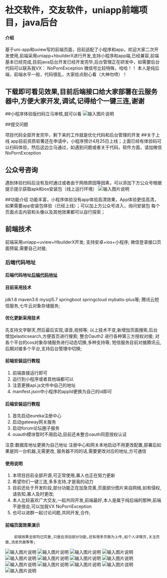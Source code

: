 # 社交软件，交友软件，uniapp前端项目，java后台

#### 介绍
基于uni-app和uview写的前端页面，目前适配了小程序和app，欢迎大家二次开发使用,前端采用uniapp+hbuilderX进行开发,支持小程序和app端,已经兼容,前端基本已经完成,目前java后台开发已经开发完毕,后台管理正在研发中，如需要后台代码可以联系我VX：  NoPornException    微信号比较特殊，哈哈！！
本人是纯后端，前端水平一般，代码很乱，大家给点耐心看（大神勿喷）！

## 下载即可看见效果,目前后端接口给大家部署在云服务器中,方便大家开发,调试,记得给个一键三连,谢谢

##小程序体验版扫码立马审核,就可以看
![输入图片说明](https://images.gitee.com/uploads/images/2021/0411/133432_a0b16145_7727235.jpeg "体验二维码.jpg")

##提交问题

项目代码全部开发完毕，剩下来的工作就是优化代码和后台管理的开发
##关于上线
app目前资质软著还在申请中，小程序预计4月25日上线；上面已经有体验码可以扫码体验，然后这边立马通过，如遇到问题或者关于代码，软件方面，请加微信NoPornException
## 公众号咨询
遇到体验扫码后没有及时通过或者由于网络原因等因素，可以添加下方公众号根据提示提示获取apk和ios安装包（线上运行环境）
![输入图片说明](https://images.gitee.com/uploads/images/2021/0415/205354_5ab694bd_7727235.jpeg "gongzhonghao.jpg")

##功能介绍
功能丰富，小程序体验没有app体验高清效果，App体验更佳高清，如果需要app安装包体验（已经上线）；可以加上方公众号进入，询问安装包
每个页面点击内容和头像以及其他效果都可以自行探索；
## 前端技术
前端采用uniapp+uview+HbuilderX开发;
支持安卓+ios+小程序;
微信登录接口页面预留,需要自己对接;

### 后端代码地址

#### 后端代码地址[后端代码地址](https://gitee.com/lqp9595/gongyou.git)

#### 目前采用技术
jdk1.8  maven3.6 mysql5.7  springboot  springcloud  mybatis-plus等;
腾讯云短信服务,七牛云对象存储服务;



#### 优化更新采用技术
先支持文字聊天,然后最后实现,语音,视频等;
以上技术不变,新增加页面搜索,后台增加elasticsearch,方便首页进行搜索;
整合Oauth2 进行各种第三方授权对接;
对各个平台的cos对象存储服务进行动态切换,多种支持等;
短信服务目前对接腾讯云,后期对接多个平台,支持后台管理中切换;

#### 前端安装运行教程

1.  前端直接运行即可
2.  运行到小程序或者其他端都可以
3.  注意更换api.js文件中自己的地址
4.  manifest.json中小程序的appId更换为自己的id即可

#### 后端安装运行教程

1.  首先启动eureka注册中心
2.  启动gateway网关服务
3.  启动forum论坛圈子服务
4.  ouauth模块暂时不用启动,目前还未整合oauth同意授权认证

注意:数据库地址更换为自己地址
     注册中心和网关本地启动不用更改配置,部署后如果是同一台机器,无需更改,
     服务器不同的话,需要更改对应的地址,方可通信
#### 使用说明

1.  本项目目前全部开源,可正常使用,寡人也正在努力更新
2.  希望你们一键三连,多多支持,才是我的动力
3.  目前还处于开发阶段,部分功能正在加急完善,页面部分图片来自网络,如有侵权,请告知,寡人及时更改;
4.  本人比较喜欢广大交友,一起共同开发,前端最好,本人是属于纯后端的那种,前端不是很会,可以加我VX  NoPornException
5.  也可以进群一起讨论问题,共同开发,合作;

#### 前端页面效果演示
        前端效果全部均已完善,只是在添加部分功能,还有很多页面为上传,如个人详情页,关注页面,消息页面等等;
![输入图片说明](https://images.gitee.com/uploads/images/2021/0415/160650_63aa2772_7727235.jpeg "d8623985e348a32bffb66bafa0d0d8f.jpg")
![输入图片说明](https://images.gitee.com/uploads/images/2021/0415/160709_b5b44883_7727235.jpeg "bb90f77231f313e4925ac493bda7cf8.jpg")
![输入图片说明](https://images.gitee.com/uploads/images/2021/0415/160700_531fd652_7727235.jpeg "bf45e56c323e797f796ee6bd7cb6706.jpg")
![输入图片说明](https://images.gitee.com/uploads/images/2021/0415/160721_d4744b93_7727235.jpeg "9f6626e70d51fbcf8fec7e477af6d91.jpg")
![输入图片说明](https://images.gitee.com/uploads/images/2021/0415/160729_15ad6567_7727235.jpeg "8b801a34aba959c4e718ad41ccaf448.jpg")
![输入图片说明](https://images.gitee.com/uploads/images/2021/0415/160739_f3e0626a_7727235.jpeg "9c1e8167c51f1264cf409b9b95cf8e0.jpg")
![输入图片说明](https://images.gitee.com/uploads/images/2021/0415/160750_16c89773_7727235.jpeg "3f969e3f728aee1db8a6f3eede40da0.jpg")
![输入图片说明](https://images.gitee.com/uploads/images/2021/0415/160758_3a689e64_7727235.jpeg "08e19791f8b426672d7b56128588e60.jpg")
![输入图片说明](https://images.gitee.com/uploads/images/2021/0415/160806_7bf4ef4c_7727235.jpeg "8f5487e737c57db54e1c34b462b3735.jpg")
![输入图片说明](https://images.gitee.com/uploads/images/2021/0415/160816_52da650b_7727235.jpeg "17c1c9d802b8288925631d7e7358dfa.jpg")
![输入图片说明](https://images.gitee.com/uploads/images/2021/0415/160829_0a6108d2_7727235.jpeg "78d98e13d67bb44d3e630db22ba2bc6.jpg")
![输入图片说明](https://images.gitee.com/uploads/images/2021/0415/160840_fddfc6e1_7727235.jpeg "769adbf64efef75ec38430c3083c913.jpg")
![输入图片说明](https://images.gitee.com/uploads/images/2021/0415/160847_ce9b5c5e_7727235.jpeg "6856a1f35bac0c074820b76f8a57e21.jpg")




